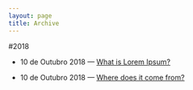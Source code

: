 ```yaml
---
layout: page
title: Archive
---
```


#2018

- 10 de Outubro 2018 — [What is Lorem Ipsum?]()

- 10 de Outubro 2018 — [Where does it come from?]()

